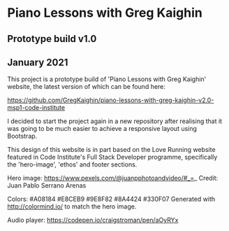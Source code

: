 # Piano Lessons with Greg Kaighin
## Prototype build v1.0
## January 2021

This project is a prototype build of 'Piano Lessons with Greg Kaighin' website, the latest version of which can be found here:

https://github.com/GregKaighin/piano-lessons-with-greg-kaighin-v2.0-msp1-code-institute

I decided to start the project again in a new repository after realising that it was going to be much easier to achieve a responsive layout
using Bootstrap.

This design of this website is in part based on the Love Running website featured in Code Institute's Full Stack Developer programme,
specifically the 'hero-image', 'ethos' and footer sections.

Hero image: https://www.pexels.com/@juanpphotoandvideo/#_=_       Credit: Juan Pablo Serrano Arenas

Colors: #A08184 #E8CEB9 #9E8F82 #8A4424 #330F07       Generated with http://colormind.io/ to match the hero image.

Audio player: https://codepen.io/craigstroman/pen/aOyRYx